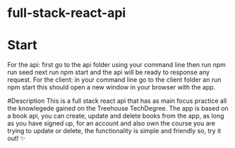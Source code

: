 # full-stack-react-api 

# Start 
For the api: first go to the api folder using your command line then run npm run seed next run npm start and the api will be ready to response any request.
For the client: in your command line go to the client folder an run npm start this should open a new window in your browser with the app.

#Description 
This is a full stack react api that has as main focus practice all the knowlegede gained on the Treehouse TechDegree.
The app is based on a book api, you can create, update and delete books from the app, as long as you have signed up,
for an account and also own the course you are trying to update or delete, the functionality is simple and friendly so,
try it out! :sparkles:



